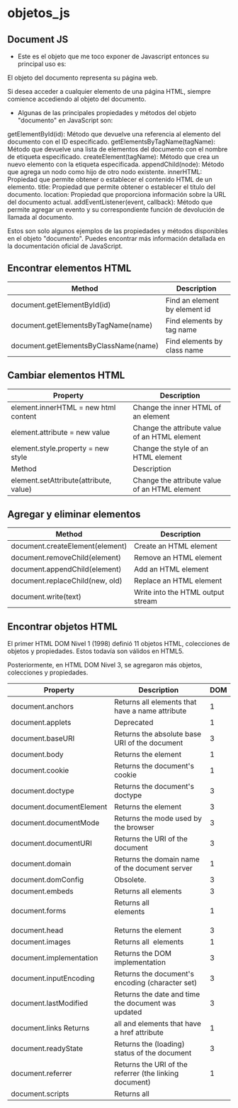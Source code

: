 # objetos_js

## Document JS

- Este es el objeto que me toco exponer de Javascript entonces su principal uso es: 

El objeto del documento representa su página web.

Si desea acceder a cualquier elemento de una página HTML, siempre comience accediendo al objeto del documento.

- Algunas de las principales propiedades y métodos del objeto "documento" en JavaScript son:


getElementById(id): Método que devuelve una referencia al elemento del documento con el ID especificado.
getElementsByTagName(tagName): Método que devuelve una lista de elementos del documento con el nombre de etiqueta especificado.
createElement(tagName): Método que crea un nuevo elemento con la etiqueta especificada.
appendChild(node): Método que agrega un nodo como hijo de otro nodo existente.
innerHTML: Propiedad que permite obtener o establecer el contenido HTML de un elemento.
title: Propiedad que permite obtener o establecer el título del documento.
location: Propiedad que proporciona información sobre la URL del documento actual.
addEventListener(event, callback): Método que permite agregar un evento y su correspondiente función de devolución de llamada al documento.

Estos son solo algunos ejemplos de las propiedades y métodos disponibles en el objeto "documento". Puedes encontrar más información detallada en la documentación oficial de JavaScript.

## Encontrar elementos HTML

|Method|Description|
|------|-----------|
|document.getElementById(id)|Find an element by element id|
|document.getElementsByTagName(name)|Find elements by tag name|
|document.getElementsByClassName(name)|	Find elements by class name|

## Cambiar elementos HTML

|Property|Description|
|--------|-----------|
|element.innerHTML =  new html content|Change the inner HTML of an element|
|element.attribute = new value|Change the attribute value of an HTML element|
|element.style.property = new style|Change the style of an HTML element|
|Method|Description|
|element.setAttribute(attribute, value)|Change the attribute value of an HTML element|

## Agregar y eliminar elementos

|Method|Description|
|------|-----------|
|document.createElement(element)|Create an HTML element|
|document.removeChild(element)|Remove an HTML element|
|document.appendChild(element)|Add an HTML element|
|document.replaceChild(new, old)|Replace an HTML element|
|document.write(text)|Write into the HTML output stream|

## Encontrar objetos HTML
El primer HTML DOM Nivel 1 (1998) definió 11 objetos HTML, colecciones de objetos y propiedades. Estos todavía son válidos en HTML5.

Posteriormente, en HTML DOM Nivel 3, se agregaron más objetos, colecciones y propiedades.

|Property|Description|DOM|
|--------|-----------|---|
|document.anchors|Returns all <a> elements that have a name attribute|1|
|document.applets|Deprecated|1|
|document.baseURI|Returns the absolute base URI of the document|3|
|document.body|Returns the <body> element|1|
|document.cookie|Returns the document's cookie|1|
|document.doctype|Returns the document's doctype|3|
|document.documentElement|Returns the <html> element|3|
|document.documentMode|Returns the mode used by the browser|3|
|document.documentURI|Returns the URI of the document|3|
|document.domain|Returns the domain name of the document server|1|
|document.domConfig|Obsolete.|3|
|document.embeds|Returns all <embed> elements|3|
|document.forms|Returns all <form> elements|1|
|document.head|Returns the <head> element|3|
|document.images|Returns all <img> elements|1|
|document.implementation|Returns the DOM implementation|3|
|document.inputEncoding|Returns the document's encoding (character set)|3|
|document.lastModified|Returns the date and time the document was updated|3|
|document.links	Returns|all <area> and <a> elements that have a href attribute|1|
|document.readyState|Returns the (loading) status of the document|3|
|document.referrer|Returns the URI of the referrer (the linking document)|1|
|document.scripts|Returns all <script> elements|3|
|document.strictErrorChecking|Returns if error checking is enforced|3|
|document.title|Returns the <title> element|1|
|document.URL|Returns the complete URL of the document|1|

